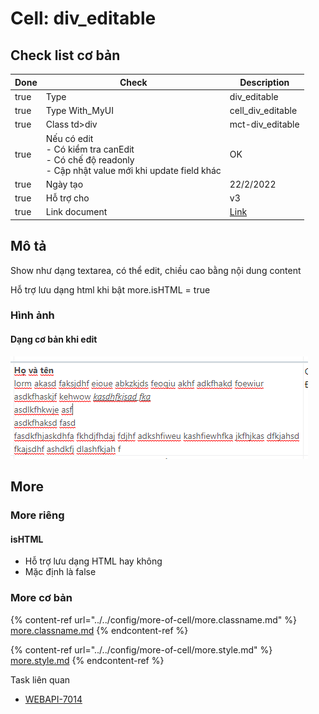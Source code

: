 # Cell: div\_editable

## Check list cơ bản

<table><thead><tr><th data-type="checkbox">Done</th><th>Check</th><th>Description</th></tr></thead><tbody><tr><td>true</td><td>Type</td><td>div_editable</td></tr><tr><td>true</td><td>Type With_MyUI</td><td>cell_div_editable</td></tr><tr><td>true</td><td>Class td>div</td><td>mct-div_editable</td></tr><tr><td>true</td><td>Nếu có edit <br>- Có kiểm tra canEdit<br>- Có chế độ readonly<br>- Cập nhật value mới khi update field khác</td><td>OK</td></tr><tr><td>true</td><td>Ngày tạo</td><td>22/2/2022</td></tr><tr><td>true</td><td>Hỗ trợ cho</td><td>v3</td></tr><tr><td>true</td><td>Link document</td><td><a href="https://allianceitsc.gitbook.io/web-admin/components/mytablecell/cell-div_editable">Link</a></td></tr></tbody></table>

## Mô tả

Show như dạng textarea, có thể edit, chiều cao bằng nội dung content

Hỗ trợ lưu dạng html khi bật more.isHTML = true

### Hình ảnh

#### Dạng cơ bản khi edit

![](<../../.gitbook/assets/image (2).png>)

## More

### More riêng

#### isHTML

* Hỗ trợ lưu dạng HTML hay không
* Mặc định là false

### More cơ bản

{% content-ref url="../../config/more-of-cell/more.classname.md" %}
[more.classname.md](../../config/more-of-cell/more.classname.md)
{% endcontent-ref %}

{% content-ref url="../../config/more-of-cell/more.style.md" %}
[more.style.md](../../config/more-of-cell/more.style.md)
{% endcontent-ref %}

Task liên quan

* [WEBAPI-7014](https://allianceitscvn.atlassian.net/browse/WEBAPI-7014)&#x20;
